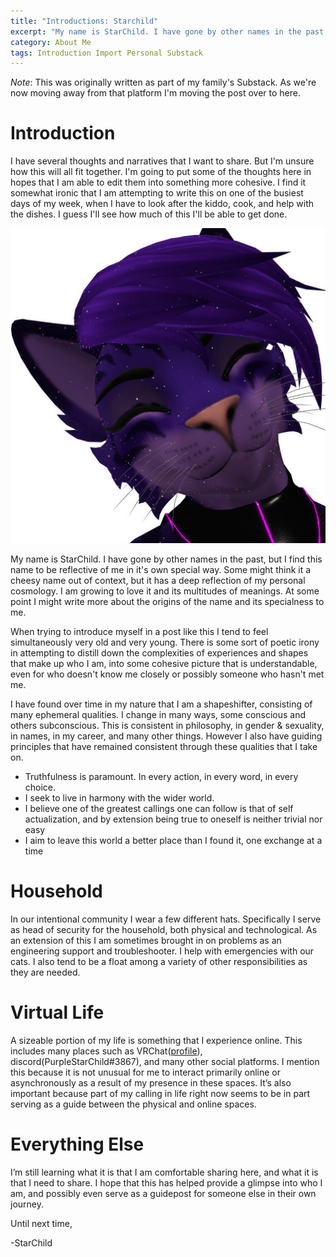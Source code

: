 ```yaml
---
title: "Introductions: Starchild"
excerpt: "My name is StarChild. I have gone by other names in the past[...]"
category: About Me
tags: Introduction Import Personal Substack 
---
```

_Note_:
This was originally written as part of my family's Substack. As we're now moving away from that platform I'm moving the post over to here. 

# Introduction

I have several thoughts and narratives that I want to share. But I'm unsure how this will all fit together. I'm going to put some of the thoughts here in hopes that I am able to edit them into something more cohesive. I find it somewhat ironic that I am attempting to write this on one of the busiest days of my week, when I have to look after the kiddo, cook, and help with the dishes. I guess I'll see how much of this I'll be able to get done.

![StarChild's VRChat avatar smiling warmly at the camera with a head tilt.](/assets/images/Intro-picture.png "Intro Smile")

My name is StarChild. I have gone by other names in the past, but I find this name to be reflective of me in it's own special way. Some might think it a cheesy name out of context, but it has a deep reflection of my personal cosmology. I am growing to love it and its multitudes of meanings. At some point I might write more about the origins of the name and its specialness to me.

When trying to introduce myself in a post like this I tend to feel simultaneously very old and very young. There is some sort of poetic irony in attempting to distill down the complexities of experiences and shapes that make up who I am, into some cohesive picture that is understandable, even for who doesn't know me closely or possibly someone who hasn't met me.

I have found over time in my nature that I am a shapeshifter, consisting of many ephemeral qualities. I change in many ways, some conscious and others subconscious. This is consistent in philosophy, in gender & sexuality, in names, in my career, and many other things. However I also have guiding principles that have remained consistent through these qualities that I take on.

* Truthfulness is paramount. In every action, in every word, in every choice.
* I seek to live in harmony with the wider world.
* I believe one of the greatest callings one can follow is that of self actualization, and by extension being true to oneself is neither trivial nor easy
* I aim to leave this world a better place than I found it, one exchange at a time

# Household
In our intentional community I wear a few different hats. Specifically I serve as head of security for the household, both physical and technological. As an extension of this I am sometimes brought in on problems as an engineering support and troubleshooter. I help with emergencies with our cats. I also tend to be a float among a variety of other responsibilities as they are needed.

# Virtual Life
A sizeable portion of my life is something that I experience online. This includes many places such as VRChat([profile](https://vrchat.com/home/user/usr_66e95028-74d9-4e35-87aa-ee2103c4f6eb)), discord(PurpleStarChild#3867), and many other social platforms. I mention this because it is not unusual for me to interact primarily online or asynchronously as a result of my presence in these spaces. It’s also important because part of my calling in life right now seems to be in part serving as a guide between the physical and online spaces.

# Everything Else
I’m still learning what it is that I am comfortable sharing here, and what it is that I need to share. I hope that this has helped provide a glimpse into who I am, and possibly even serve as a guidepost for someone else in their own journey.

Until next time,

-StarChild